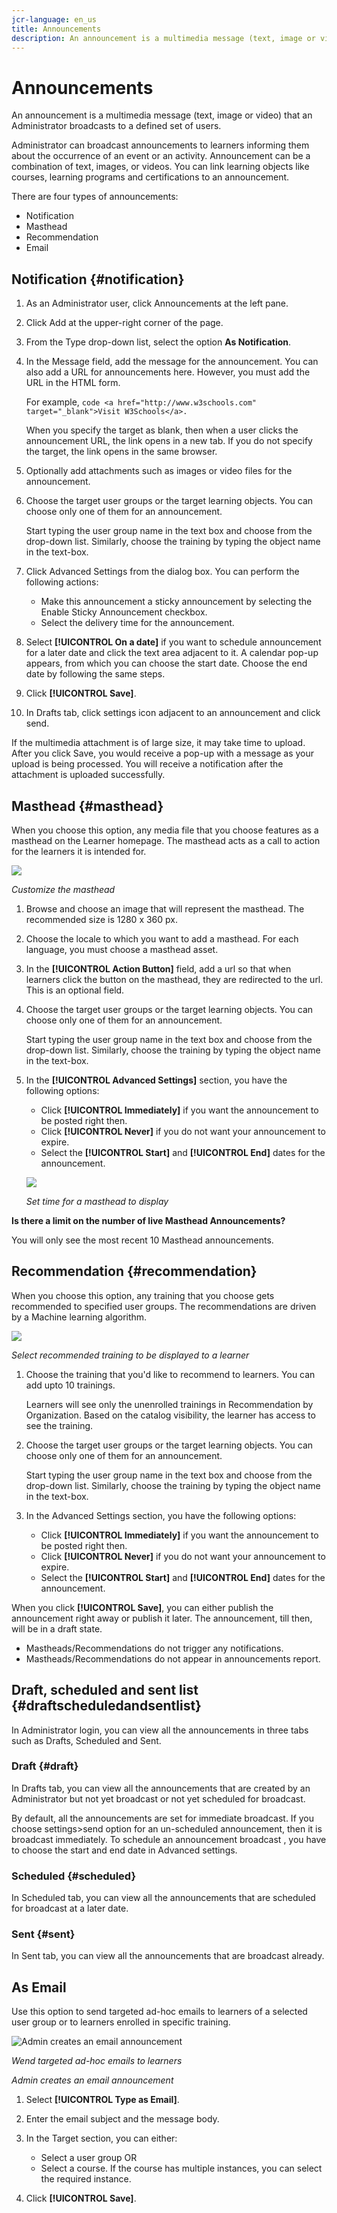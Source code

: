 ```yaml
---
jcr-language: en_us
title: Announcements
description: An announcement is a multimedia message (text, image or video) that an Administrator broadcasts to a defined set of users.
---
```



# Announcements

An announcement is a multimedia message (text, image or video) that an Administrator broadcasts to a defined set of users.

Administrator can broadcast announcements to learners informing them about the occurrence of an event or an activity. Announcement can be a combination of text, images, or videos. You can link learning objects like courses, learning programs and certifications to an announcement.

There are four types of announcements:

* Notification
* Masthead
* Recommendation
* Email

## Notification {#notification}

1. As an Administrator user, click Announcements at the left pane.
1. Click Add at the upper-right corner of the page.
1. From the Type drop-down list, select the option **As Notification**.
1. In the Message field, add the message for the announcement. You can also add a URL for announcements here. However, you must add the URL in the HTML form. 

   For example,  `code <a href="http://www.w3schools.com" target="_blank">Visit W3Schools</a>.`

   When you specify the target as blank, then when a user clicks the announcement URL, the link opens in a new tab. If you do not specify the target, the link opens in the same browser.

1. Optionally add attachments such as images or video files for the announcement.
1. Choose the target user groups or the target learning objects. You can choose only one of them for an announcement.

   Start typing the user group name in the text box and choose from the drop-down list. Similarly, choose the training by typing the object name in the text-box.

1. Click Advanced Settings from the dialog box. You can perform the following actions:

   * Make this announcement a sticky announcement by selecting the Enable Sticky Announcement checkbox.
   * Select the delivery time for the announcement.

1. Select **[!UICONTROL On a date]** if you want to schedule announcement for a later date and click the text area adjacent to it. A calendar pop-up appears, from which you can choose the start date. Choose the end date by following the same steps.
1. Click **[!UICONTROL Save]**.
1. In Drafts tab, click settings icon  adjacent to an announcement and click send.

If the multimedia attachment is of large size, it may take time to upload. After you click Save, you would receive a pop-up with a message as your upload is being processed. You will receive a notification after the attachment is uploaded successfully.

## Masthead {#masthead}

When you choose this option, any media file that you choose features as a masthead on the Learner homepage. The masthead acts as a call to action for the learners it is intended for.

![](assets/masthead-announcement.png)

*Customize the masthead*

1. Browse and choose an image that will represent the masthead. The recommended size is 1280 x 360 px.
1. Choose the locale to which you want to add a masthead. For each language, you must choose a masthead asset.
1. In the **[!UICONTROL Action Button]** field, add a url so that when learners click the button on the masthead, they are redirected to the url. This is an optional field.
1. Choose the target user groups or the target learning objects. You can choose only one of them for an announcement.

   Start typing the user group name in the text box and choose from the drop-down list. Similarly, choose the training by typing the object name in the text-box.

1. In the **[!UICONTROL Advanced Settings]** section, you have the following options:

   * Click **[!UICONTROL Immediately]** if you want the announcement to be posted right then.
   * Click **[!UICONTROL Never]** if you do not want your announcement to expire.
   * Select the **[!UICONTROL Start]** and **[!UICONTROL End]** dates for the announcement.

   ![](assets/advanced-settings.png)

   *Set time for a masthead to display*

**Is there a limit on the number of live Masthead Announcements?**

You will only see the most recent 10 Masthead announcements.

## Recommendation {#recommendation}

When you choose this option, any training that you choose gets recommended to specified user groups. The recommendations are driven by a Machine learning algorithm.

![](assets/recommendation-announcement.png)

*Select recommended training to be displayed to a learner*

1. Choose the training that you'd like to recommend to learners. You can add upto 10 trainings.

   Learners will see only the unenrolled trainings in Recommendation by Organization. Based on the catalog visibility, the learner has access to see the training.

1. Choose the target user groups or the target learning objects. You can choose only one of them for an announcement.

   Start typing the user group name in the text box and choose from the drop-down list. Similarly, choose the training by typing the object name in the text-box.

1. In the Advanced Settings section, you have the following options:

   * Click **[!UICONTROL Immediately]** if you want the announcement to be posted right then.
   * Click **[!UICONTROL Never]** if you do not want your announcement to expire.
   * Select the **[!UICONTROL Start]** and **[!UICONTROL End]** dates for the announcement.

   <!--![](assets/advanced-settings.png)-->

When you click **[!UICONTROL Save]**, you can either publish the announcement right away or publish it later. The announcement, till then, will be in a draft state.

* Mastheads/Recommendations do not trigger any notifications.
* Mastheads/Recommendations do not appear in announcements report.

## Draft, scheduled and sent list {#draftscheduledandsentlist}

In Administrator login, you can view all the announcements in three tabs such as Drafts, Scheduled and Sent.

<!--![](assets/three-tabs-announcement1.png)-->

### Draft {#draft}

In Drafts tab, you can view all the announcements that are created by an Administrator but not yet broadcast or not yet scheduled for broadcast.

By default, all the announcements are set for immediate broadcast. If you choose settings>send option for an un-scheduled announcement, then it is broadcast immediately. To schedule an announcement broadcast , you have to choose the start and end date in Advanced settings.

### Scheduled {#scheduled}

In Scheduled tab, you can view all the announcements that are scheduled for broadcast at a later date.

### Sent {#sent}

In Sent tab, you can view all the announcements that are broadcast already.

## As Email

Use this option to send targeted ad-hoc emails to learners of a selected user group or to learners enrolled in specific training.

![Admin creates an email announcement](assets/email-announcement-admin.png)

*Wend targeted ad-hoc emails to learners*

*Admin creates an email announcement*

1. Select **[!UICONTROL Type as Email]**.
1. Enter the email subject and the message body.
1. In the Target section, you can either:

   * Select a user group OR
   * Select a course. If the course has multiple instances, you can select the required instance.

1. Click **[!UICONTROL Save]**.
